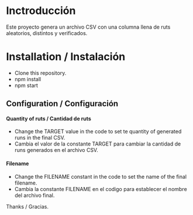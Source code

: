 # Inctroducción

Este proyecto genera un archivo CSV con una columna llena de ruts aleatorios, distintos y verificados.

# Installation / Instalación

- Clone this repository.
- npm install 
- npm start

## Configuration / Configuración
#### Quantity of ruts / Cantidad de ruts
- Change the TARGET value in the code to set te quantity of generated runs in the final CSV.
- Cambia el valor de la constante TARGET para cambiar la cantidad de runs generados en el archivo CSV.

#### Filename
- Change the FILENAME constant in the code to set the name of the final filename.
- Cambia la constante FILENAME en el codigo para establecer el nombre del archivo final.

Thanks / Gracias.